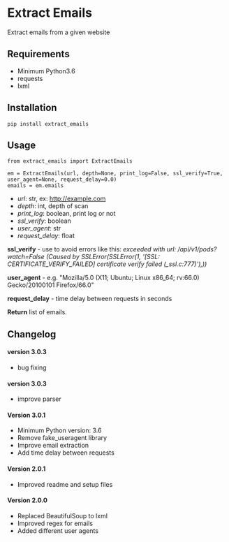 # Extract Emails
Extract emails from a given website

## Requirements
- Minimum Python3.6
- requests
- lxml

## Installation
```
pip install extract_emails
```

## Usage
```
from extract_emails import ExtractEmails

em = ExtractEmails(url, depth=None, print_log=False, ssl_verify=True, user_agent=None, request_delay=0.0)
emails = em.emails
```
- *url*: str, ex: http://example.com
- *depth*: int, depth of scan
- *print_log*: boolean, print log or not
- *ssl_verify*: boolean
- *user_agent*: str
- *request_delay*: float

**ssl_verify** - use to avoid errors like this: *exceeded with url: /api/v1/pods?watch=False (Caused by SSLError(SSLError(1, '[SSL: CERTIFICATE_VERIFY_FAILED] certificate verify failed (_ssl.c:777)'),))*

**user_agent** - e.g. "Mozilla/5.0 (X11; Ubuntu; Linux x86_64; rv:66.0) Gecko/20100101 Firefox/66.0"

**request_delay** - time delay between requests in seconds

**Return** list of emails.



## Changelog

#### version 3.0.3
- bug fixing 

#### version 3.0.3
- improve parser

#### Version 3.0.1
- Minimum Python version: 3.6
- Remove fake_useragent library
- Improve email extraction
- Add time delay between requests

#### Version 2.0.1
- Improved readme and setup files

#### Version 2.0.0

- Replaced BeautifulSoup to lxml
- Improved regex for emails
- Added different user agents